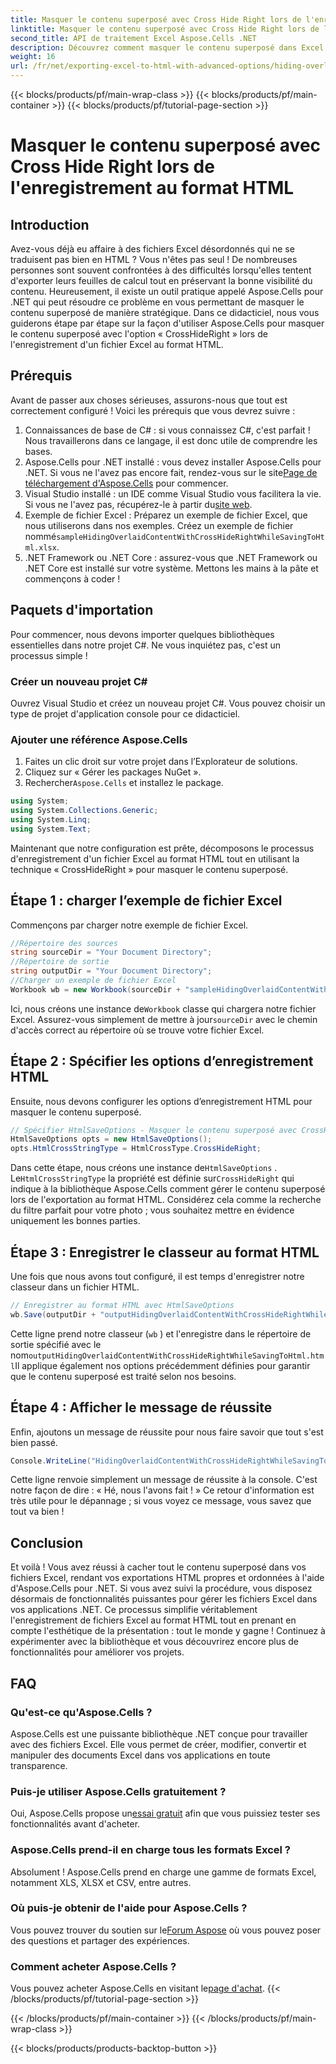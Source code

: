 ```yaml
---
title: Masquer le contenu superposé avec Cross Hide Right lors de l'enregistrement au format HTML
linktitle: Masquer le contenu superposé avec Cross Hide Right lors de l'enregistrement au format HTML
second_title: API de traitement Excel Aspose.Cells .NET
description: Découvrez comment masquer le contenu superposé dans Excel lors de l'enregistrement au format HTML à l'aide d'Aspose.Cells pour .NET dans ce guide complet.
weight: 16
url: /fr/net/exporting-excel-to-html-with-advanced-options/hiding-overlaid-content-with-cross-hide-right/
---
```


{{< blocks/products/pf/main-wrap-class >}}
{{< blocks/products/pf/main-container >}}
{{< blocks/products/pf/tutorial-page-section >}}

# Masquer le contenu superposé avec Cross Hide Right lors de l'enregistrement au format HTML

## Introduction
Avez-vous déjà eu affaire à des fichiers Excel désordonnés qui ne se traduisent pas bien en HTML ? Vous n'êtes pas seul ! De nombreuses personnes sont souvent confrontées à des difficultés lorsqu'elles tentent d'exporter leurs feuilles de calcul tout en préservant la bonne visibilité du contenu. Heureusement, il existe un outil pratique appelé Aspose.Cells pour .NET qui peut résoudre ce problème en vous permettant de masquer le contenu superposé de manière stratégique. Dans ce didacticiel, nous vous guiderons étape par étape sur la façon d'utiliser Aspose.Cells pour masquer le contenu superposé avec l'option « CrossHideRight » lors de l'enregistrement d'un fichier Excel au format HTML. 
## Prérequis
Avant de passer aux choses sérieuses, assurons-nous que tout est correctement configuré ! Voici les prérequis que vous devrez suivre :
1. Connaissances de base de C# : si vous connaissez C#, c'est parfait ! Nous travaillerons dans ce langage, il est donc utile de comprendre les bases.
2.  Aspose.Cells pour .NET installé : vous devez installer Aspose.Cells pour .NET. Si vous ne l'avez pas encore fait, rendez-vous sur le site[Page de téléchargement d'Aspose.Cells](https://releases.aspose.com/cells/net/) pour commencer.
3. Visual Studio installé : un IDE comme Visual Studio vous facilitera la vie. Si vous ne l'avez pas, récupérez-le à partir du[site web](https://visualstudio.microsoft.com/).
4.  Exemple de fichier Excel : Préparez un exemple de fichier Excel, que nous utiliserons dans nos exemples. Créez un exemple de fichier nommé`sampleHidingOverlaidContentWithCrossHideRightWhileSavingToHtml.xlsx`.
5. .NET Framework ou .NET Core : assurez-vous que .NET Framework ou .NET Core est installé sur votre système.
Mettons les mains à la pâte et commençons à coder ! 
## Paquets d'importation
Pour commencer, nous devons importer quelques bibliothèques essentielles dans notre projet C#. Ne vous inquiétez pas, c'est un processus simple !
### Créer un nouveau projet C#
Ouvrez Visual Studio et créez un nouveau projet C#. Vous pouvez choisir un type de projet d'application console pour ce didacticiel.
### Ajouter une référence Aspose.Cells
1. Faites un clic droit sur votre projet dans l’Explorateur de solutions.
2. Cliquez sur « Gérer les packages NuGet ».
3.  Rechercher`Aspose.Cells` et installez le package.
```csharp
using System;
using System.Collections.Generic;
using System.Linq;
using System.Text;
```

Maintenant que notre configuration est prête, décomposons le processus d'enregistrement d'un fichier Excel au format HTML tout en utilisant la technique « CrossHideRight » pour masquer le contenu superposé.
## Étape 1 : charger l’exemple de fichier Excel
Commençons par charger notre exemple de fichier Excel.
```csharp
//Répertoire des sources
string sourceDir = "Your Document Directory";
//Répertoire de sortie
string outputDir = "Your Document Directory";
//Charger un exemple de fichier Excel
Workbook wb = new Workbook(sourceDir + "sampleHidingOverlaidContentWithCrossHideRightWhileSavingToHtml.xlsx");
```
 Ici, nous créons une instance de`Workbook` classe qui chargera notre fichier Excel. Assurez-vous simplement de mettre à jour`sourceDir` avec le chemin d'accès correct au répertoire où se trouve votre fichier Excel. 
## Étape 2 : Spécifier les options d’enregistrement HTML
Ensuite, nous devons configurer les options d’enregistrement HTML pour masquer le contenu superposé.
```csharp
// Spécifier HtmlSaveOptions - Masquer le contenu superposé avec CrossHideRight lors de l'enregistrement au format HTML
HtmlSaveOptions opts = new HtmlSaveOptions();
opts.HtmlCrossStringType = HtmlCrossType.CrossHideRight;
```
 Dans cette étape, nous créons une instance de`HtmlSaveOptions` . Le`HtmlCrossStringType` la propriété est définie sur`CrossHideRight` qui indique à la bibliothèque Aspose.Cells comment gérer le contenu superposé lors de l'exportation au format HTML. Considérez cela comme la recherche du filtre parfait pour votre photo ; vous souhaitez mettre en évidence uniquement les bonnes parties.
## Étape 3 : Enregistrer le classeur au format HTML
Une fois que nous avons tout configuré, il est temps d'enregistrer notre classeur dans un fichier HTML.
```csharp
// Enregistrer au format HTML avec HtmlSaveOptions
wb.Save(outputDir + "outputHidingOverlaidContentWithCrossHideRightWhileSavingToHtml.html", opts);
```
Cette ligne prend notre classeur (`wb` ) et l'enregistre dans le répertoire de sortie spécifié avec le nom`outputHidingOverlaidContentWithCrossHideRightWhileSavingToHtml.html`Il applique également nos options précédemment définies pour garantir que le contenu superposé est traité selon nos besoins.
## Étape 4 : Afficher le message de réussite
Enfin, ajoutons un message de réussite pour nous faire savoir que tout s'est bien passé.
```csharp
Console.WriteLine("HidingOverlaidContentWithCrossHideRightWhileSavingToHtml executed successfully.");
```
Cette ligne renvoie simplement un message de réussite à la console. C'est notre façon de dire : « Hé, nous l'avons fait ! » Ce retour d'information est très utile pour le dépannage ; si vous voyez ce message, vous savez que tout va bien !

## Conclusion
Et voilà ! Vous avez réussi à cacher tout le contenu superposé dans vos fichiers Excel, rendant vos exportations HTML propres et ordonnées à l'aide d'Aspose.Cells pour .NET. Si vous avez suivi la procédure, vous disposez désormais de fonctionnalités puissantes pour gérer les fichiers Excel dans vos applications .NET. 
Ce processus simplifie véritablement l'enregistrement de fichiers Excel au format HTML tout en prenant en compte l'esthétique de la présentation : tout le monde y gagne ! Continuez à expérimenter avec la bibliothèque et vous découvrirez encore plus de fonctionnalités pour améliorer vos projets.
## FAQ
### Qu'est-ce qu'Aspose.Cells ?
Aspose.Cells est une puissante bibliothèque .NET conçue pour travailler avec des fichiers Excel. Elle vous permet de créer, modifier, convertir et manipuler des documents Excel dans vos applications en toute transparence.
### Puis-je utiliser Aspose.Cells gratuitement ?
 Oui, Aspose.Cells propose un[essai gratuit](https://releases.aspose.com/) afin que vous puissiez tester ses fonctionnalités avant d'acheter.
### Aspose.Cells prend-il en charge tous les formats Excel ?
Absolument ! Aspose.Cells prend en charge une gamme de formats Excel, notamment XLS, XLSX et CSV, entre autres.
### Où puis-je obtenir de l'aide pour Aspose.Cells ?
 Vous pouvez trouver du soutien sur le[Forum Aspose](https://forum.aspose.com/c/cells/9) où vous pouvez poser des questions et partager des expériences.
### Comment acheter Aspose.Cells ?
 Vous pouvez acheter Aspose.Cells en visitant le[page d'achat](https://purchase.aspose.com/buy).
{{< /blocks/products/pf/tutorial-page-section >}}

{{< /blocks/products/pf/main-container >}}
{{< /blocks/products/pf/main-wrap-class >}}

{{< blocks/products/products-backtop-button >}}
